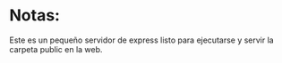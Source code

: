 # Notas:

Este es un pequeño servidor de express listo para ejecutarse y servir la carpeta public en la web.